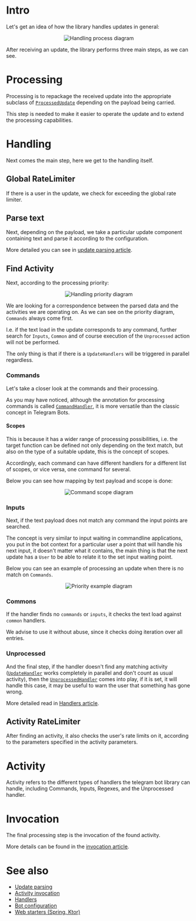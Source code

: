 # Intro
Let's get an idea of how the library handles updates in general:

<p align="center">
  <img src="https://github.com/vendelieu/telegram-bot/assets/3987067/442cc5f1-0256-425a-9f25-185fdd49fe0a" alt="Handling process diagram" />
</p>

After receiving an update, the library performs three main steps, as we can see.

# Processing

Processing is to repackage the received update into the appropriate subclass of [`ProcessedUpdate`](https://vendelieu.github.io/telegram-bot/telegram-bot/eu.vendeli.tgbot.types.internal/-processed-update/index.html) depending on the payload being carried.

This step is needed to make it easier to operate the update and to extend the processing capabilities.

# Handling

Next comes the main step, here we get to the handling itself.

## Global RateLimiter

If there is a user in the update, we check for exceeding the global rate limiter.

## Parse text

Next, depending on the payload, we take a particular update component containing text and parse it according to the configuration.

More detailed you can see in [update parsing article](https://github.com/vendelieu/telegram-bot/wiki/Update-parsing).

## Find Activity

Next, according to the processing priority:

<p align="center">
  <img src="https://github.com/vendelieu/telegram-bot/assets/3987067/6178c410-9b9e-4045-9f03-4791b3f49894" alt="Handling priority diagram" />
</p>

We are looking for a correspondence between the parsed data and the activities we are operating on.
As we can see on the priority diagram, `Commands` always come first.

I.e. if the text load in the update corresponds to any command, further search for `Inputs`, `Common` and of course execution of the `Unprocessed` action will not be performed.

The only thing is that if there is a `UpdateHandlers` will be triggered in parallel regardless.

### Commands

Let's take a closer look at the commands and their processing.

As you may have noticed, although the annotation for processing commands is called [`CommandHandler`](https://vendelieu.github.io/telegram-bot/telegram-bot/eu.vendeli.tgbot.annotations/-command-handler/index.html), it is more versatile than the classic concept in Telegram Bots.

#### Scopes

This is because it has a wider range of processing possibilities, i.e. the target function can be defined not only depending on the text match, but also on the type of a suitable update, this is the concept of scopes.

Accordingly, each command can have different handlers for a different list of scopes, or vice versa, one command for several.

Below you can see how mapping by text payload and scope is done:

<p align="center">
  <img src="https://github.com/vendelieu/telegram-bot/assets/3987067/c870027e-750e-4bb8-a2ed-45ad93a55875" alt="Command scope diagram" />
</p>

### Inputs

Next, if the text payload does not match any command the input points are searched.

The concept is very similar to input waiting in commandline applications, you put in the bot context for a particular user a point that will handle his next input, it doesn't matter what it contains, the main thing is that the next update has a `User` to be able to relate it to the set input waiting point.

Below you can see an example of processing an update when there is no match on `Commands`.

<p align="center">
  <img src="https://github.com/vendelieu/telegram-bot/assets/3987067/925d3e05-0985-43d5-8d6f-b3f2786ff212" alt="Priority example diagram" />
</p>

### Commons

If the handler finds no `commands` or `inputs`, it checks the text load against `common` handlers.

We advise to use it without abuse, since it checks doing iteration over all entries.

### Unprocessed

And the final step, if the handler doesn't find any matching activity ([`UpdateHandler`](https://vendelieu.github.io/telegram-bot/telegram-bot/eu.vendeli.tgbot.annotations/-update-handler/index.html) works completely in parallel and don't count as usual activity), then the [`UnprocessedHandler`](https://vendelieu.github.io/telegram-bot/telegram-bot/eu.vendeli.tgbot.annotations/-unprocessed-handler/index.html) comes into play, if it is set, it will handle this case, it may be useful to warn the user that something has gone wrong.

More detailed read in [Handlers article](https://github.com/vendelieu/telegram-bot/wiki/Handlers).

## Activity RateLimiter

After finding an activity, it also checks the user's rate limits on it, according to the parameters specified in the activity parameters.

# Activity

Activity refers to the different types of handlers the telegram bot library can handle, including Commands, Inputs, Regexes, and the Unprocessed handler.

# Invocation

The final processing step is the invocation of the found activity.

More details can be found in the [invocation article](https://github.com/vendelieu/telegram-bot/wiki/Activity-invocation).

# See also

* [Update parsing](https://github.com/vendelieu/telegram-bot/wiki/Update-parsing)
* [Activity invocation](https://github.com/vendelieu/telegram-bot/wiki/Activity-invocation)
* [Handlers](https://github.com/vendelieu/telegram-bot/wiki/Handlers)
* [Bot configuration](https://github.com/vendelieu/telegram-bot/wiki/Bot-configuration)
* [Web starters (Spring, Ktor)](https://github.com/vendelieu/telegram-bot/wiki/Web-starters-(Spring-and-Ktor))